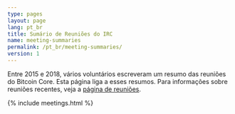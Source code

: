 ```yaml
---
type: pages
layout: page
lang: pt_br
title: Sumário de Reuniões do IRC
name: meeting-summaries
permalink: /pt_br/meeting-summaries/
version: 1
---
```

Entre 2015 e 2018, vários voluntários escreveram um resumo das
reuniões do Bitcoin Core. Esta página liga a esses resumos. Para
informações sobre reuniões recentes, veja a
[página de reuniões][meetings page].

{% include meetings.html %}

[meetings page]: /pt_br/meetings/
